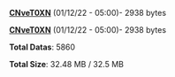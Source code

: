 [**CNveT0XN**](/data/CNveT0XN.txt) (01/12/22 - 05:00)- 2938 bytes

[**CNveT0XN**](/data/CNveT0XN.txt) (01/12/22 - 05:00)- 2938 bytes

**Total Datas**: 5860

**Total Size**: 32.48 MB / 32.5 MB
